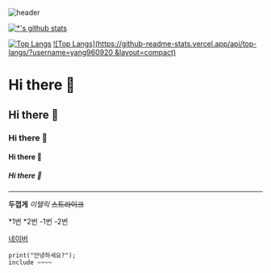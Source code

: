 


![header](https://capsule-render.vercel.app/api?type=egg&color=auto&height=300&section=header&text=깃허브%20특강&fontSize=90)

[![*'s github stats](https://github-readme-stats.vercel.app/api?username=yang960920)](https://github.com/yang960920)

[![Top Langs](https://github-readme-stats.vercel.app/api/top-langs/?username=yang960920)](https://github.com/yang960920/github-readme-stats)
[![Top Langs](https://github-readme-stats.vercel.app/api/top-langs/?username=yang960920 &layout=compact)](https://github.com/yang960920/githubreadme-stats)

# Hi there 👋
## Hi there 👋
### Hi there 👋
#### Hi there 👋
##### Hi there 👋
---
**두껍게**
*이탤릭*
~~스트라이크~~

*1번
*2번
-1번
-2번

[네이버](https://www.naver.com)
```
print("안녕하세요?");
include ~~~~
```
